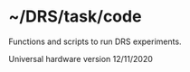 ~/DRS/task/code
===

Functions and scripts to run DRS experiments.

Universal hardware version 12/11/2020